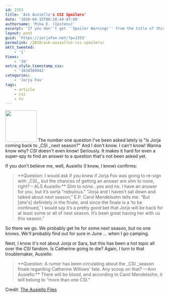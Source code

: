 ```yaml
---
id: 2353
title: 'Ask Ausiello's CSI Spoilers'
date: '2010-04-15T08:18:44-07:00'
authorname: 'Mika E. (Ipstenu)'
excerpt: 'If you don''t get ''Spoiler Warning!'' from the title of this post, well, then I can''t help you.  Season finale spoilers here.'
layout: post
guid: 'https://jorjafox.net/?p=2353'
permalink: /2010/ask-ausiellos-csi-spoilers/
aktt_tweeted:
    - '1'
Views:
    - '20'
astra_style_timestamp_css:
    - '1634369942'
categories:
    - 'Jorja Fox'
tags:
    - article
    - csi
    - tv
---
```


<a href="//static.jorjafox.net/wordpress/2010/04/ausiellomug.jpg"><img src="//static.jorjafox.net/wordpress/2010/04/ausiellomug-100x100.jpg" alt="" title="ausiellomug" width="100" height="100" class="alignleft size-thumbnail wp-image-2354" /></a> The number one question I've been asked lately is "Is Jorja coming back to _CSI _next season?"  And I don't know. I can't know! Wanna know why?  _CSI_ doesn't even know!  Seriously.  It makes it hard for even a super-spy to find an answer to a question that's not been asked yet.

If you don't believe me, well, Ausiello (I know, I know) confirms:
<blockquote>**Question: I would ask if you knew if Jorja Fox was going to re-sign with _CSI_, but the chances of getting an answer are slim to none, right? – ALS
Ausiello:** Slim to none…yes and no. I have an answer for you, but it’s sorta “nebulous.” “Jorja and I haven’t sat down and talked about next season,” E.P. Carol Mendelsohn tells me. “But [she's] definitely in the finale, and since the finale is a ‘to be continued,’ I would say it’s a pretty good bet that Jorja will be back for at least some or all of next season. It’s been great having her with us this season.”</blockquote>

So there we go.  We probably get he for some next season, but no one knows.  We'll probably find out for sure in June ... when I go camping.

Next, I know it's not about Jorja or Sara, but this has been a hot topic all over the _CSI_ fandom.  Is Catherine going to die?  Again, I turn to that troublemaker, Ausiello:
<blockquote>**Question: A rumor has been circulating about the _CSI _season finale regarding Catherine Willows’ fate. Any scoop on that? —Ann
Ausiello:** There will be blood, and according to Carol Mendelsohn, it will belong to “more than one CSI.”</blockquote>

Credit: <a href="http://ausiellofiles.ew.com/2010/04/14/ask-ausiello-spoilers-house-chuck-24/">The Ausiello Files</a>
